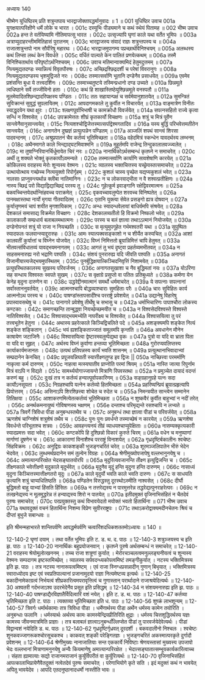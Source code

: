 अध्यायः 140

भीष्मेण युधिष्ठिरम् प्रति शत्रुन्तपाय भारद्वाजोक्तापद्धर्मानुवादः ॥ 1 ॥
001	युधिष्ठिर उवाच 
001a	युगक्षयात्परिक्षीणे धर्मे लोके च भारत ।
001c	दस्युभिः पीड्यमाने च कथं स्थेयं पितामह ॥
002	भीष्म उवाच 
002a	हन्त ते वर्तयिष्यामि नीतिमापत्सु भारत ।
002c	उत्सृज्यापि घृणां काले यथा वर्तेत भूमिपः ॥
003a	अत्राप्युदाहरन्तीममितिहासं पुरातनम् ।
003c	भारद्वाजस्य संवादं राज्ञः शत्रुन्तपस्य च ॥
004a	राजात्शत्रुन्तपो नाम सौवीरेषु महारथः ।
004c	भारद्वाजमुपागम्य पप्रच्छार्थविनिश्चयम् ॥
005a	अलब्धस्य कथं लिप्सा लब्धं केन विवर्धते ।
005c	वर्धितं पाल्यते केन पालितं प्रणयेत्कथम् ॥
006a	तस्मै विनिश्चितार्थाय परिपृष्टोऽर्थनिश्चयम् ।
006c	उवाच मतिमान्वाक्यमिदं हेतुमदुत्तमम् ॥
007a	नित्यमुद्यतदण्डः स्यान्नित्यं विवृतपौरुषः ।
007c	अच्छिद्रश्छिद्रदर्शी च परेषां विवरानुगः ॥
008a	नित्यमुद्यतदण्डस्य भृशमुद्विजते नरः ।
008c	तस्मात्सर्वाणि भूतानि दण्डेनैव प्रसाधयेत् ॥
009a	एवमेव प्रशंसन्ति बुधा ये तत्त्वदर्शिनः ।
009c	तस्माच्चतुष्टये तस्मिन्प्रधानो दण्ड उच्यते ॥
010a	छिन्नमूले त्वधिष्ठाने सर्वे तज्जीविनो हताः ।
010c	कथं हि शाखास्तिष्ठेयुश्छिन्नमूले वनस्पतौ ॥
011a	मूलमेवादितश्छिन्द्यादरिपक्षस्य पण्डितः ।
011c	ततः सहायान्पक्षं च सर्वमेवानुशातयेत् ॥
012a	सुमन्त्रितं सुविक्रान्तं सुयुद्धं सुपलायितम् ।
012c	आपदागमकाले तु कुर्वीत न विचारयेत् ॥
013a	वाङ्मात्रेण विनीतः स्याद्धृदयेन यथा क्षुरः ।
013c	श्लक्ष्णपूर्वाभिभाषी च कामक्रोधौ विवर्जयेत् ॥
014a	सपत्नसहितो राज्ये कृत्वा सन्धिं न विश्वसेत् ।
014c	उपक्रामेत्ततः शीघ्रं कृतकार्यो विचक्षणः ॥
015a	शत्रुं च मित्रं पूर्वेण सान्त्वेनैवानुसान्त्वयेत् ।
015c	नित्यशश्चोद्विजेत्तस्मात्सर्पाद्वेश्मगतादिव ॥
016a	यस्य बुद्धिं परिभवेत्तमतीतेन सान्त्वयेत् ।
016c	अनागतेन दुष्प्रज्ञं प्रत्युत्पन्नेन पण्डितम् ॥
017a	अञ्जलिं शपथं सान्त्वं शिरसा पादवन्दनम् ।
017c	अश्रुप्रपातनं चैव कर्तव्यं भूतिमिच्छता ॥
018a	वहेदमित्रं स्कन्धेन यावदर्थस्य लम्भनम् ।
018c	अथैनमागते काले भिन्द्याद्घटमिवाश्मनि ॥
019a	मुहूर्तमपि राजेन्द्र तिन्दुकालातवज्ज्वलेत् ।
019c	मा तुषाग्निरिवानर्चिर्धूमायेत चिरं नरः ॥
020a	नानार्थिकोऽर्थसम्बन्धं कृतघ्ने न समाचरेत् ।
020c	अर्थी तु शक्यते भोक्तुं कृतकार्योऽवमन्यते ।
020e	तस्मात्सर्वाणि कार्याणि सावशेषाणि कारयेत् ॥
021a	कोकिलस्य वराहस्य मेरोः शून्यस्य वेश्मनः ।
021c	व्यालस्य भक्तचित्तस्य यच्छ्रेयस्तत्समाचरेत् ॥
022a	उत्थायोत्थाय गच्छेच्च नित्ययुक्तो रिपोर्गृहम् ।
022c	कुशलं चास्य पृच्छेत यद्यप्यकुशलं भवेत् ॥
023a	नालसाः प्राप्नुवन्त्यर्थान्न क्लीबा नातिमानिनः ।
023c	न च लोकरवाद्भीता न वै शश्वत्प्रतीक्षिणः ॥
024a	नास्य च्छिद्रं परो विद्याद्विद्याच्छिद्रं परस्य तु ।
024c	गूहेत्कूर्म इवाङ्गानि रक्षेद्विवरमात्मनः ॥
025a	बकवच्चिन्तयेदर्थान्सिंहवच्च पराक्रमेत् ।
025c	वृकवच्चावलुम्पेत शरवच्च विनिष्पतेत् ॥
026a	पानमक्षास्तथा नार्यो मृगया गीतवादितम् ।
026c	एतानि युक्त्या सेवेत प्रसङ्गो ह्यत्र दोषवान् ॥
027a	कुर्यात्तृणमयं चापं शयीत मृगशायिकाम् ।
027c	अन्धः स्यादन्धवेलायां बाधिर्यमपि संश्रयेत् ॥
028a	देशकालं समासाद्य विक्रमेत विचक्षणः ।
028c	देशकालव्यतीतो हि विक्रमो निष्फलो भवेत् ॥
029a	कालाकालौ सम्प्रधार्य बलाबलमथात्मनः ।
029c	परस्य च बलं ज्ञात्वा तथाऽऽत्मानं नियोजयेत् ॥
030a	दण्डेनोपनतं शत्रुं यो राजा न नियच्छति ।
030c	स मृत्युमुपगूहेत गर्भमश्वतरी यथा ॥
031a	सुपुष्पितः स्यादफलः फलवान्स्याद्दुरारुहः ।
031c	आमः स्यात्पक्वसङ्काशो न च शीर्येत कस्यचित् ॥
032a	आशां कालवतीं कुर्यात्तां च विघ्नेन योजयेत् ।
032c	विघ्नं निमित्ततो ब्रूयान्निमित्तं चापि हेतुमत् ॥
033a	भीतवत्संविधातव्यं यावद्भयमनागतम् ।
033c	आगतं तु भयं दृष्ट्वा प्रहर्तव्यमभीतवत् ॥
034a	न साहसमनारुह्य नरो भद्राणि पश्यति ।
034c	संशयं पुनरारुह्य यदि जीवति पश्यति ॥
035a	अनागतं विजानीयात्त्यजेद्भयमुपस्थितम् ।
035c	पुनर्बुद्धिक्षयात्किञ्चिदनिवृत्तिं निशामयेत् ॥
036a	प्रत्युपस्थितकालस्य सुखस्य परिवर्जनम् ।
036c	अनागतसुखाशा च नैव बुद्धिमतां नयः ॥
037a	योऽरिणा सह सन्धाय विश्वस्तः स्वपते सुखम् ।
037c	स वृक्षाग्रे प्रसुप्तो वा पतितः प्रतिबुध्यते ॥
038a	कर्मणा येन केनेह मृदुना दारुणेन वा ।
038c	उद्धरेद्दीनमात्मानं समर्थो धर्ममाचरेत् ॥
039a	ये सपत्नाः सपत्नानां सर्वांस्ताननुवर्तयेत् ।
039c	आत्मनश्चापि बोद्धव्याश्चाराः सुमहिताः परैः ॥
040a	चारः सुविहितः कार्य आत्मनोऽथ परस्य च ।
040c	पाषण्डांस्तापसादींश्च परराष्ट्रे प्रवेशयेत् ॥
041a	उद्यानेषु विहारेषु प्रपास्वावसथेषु च ।
041c	पानागारे प्रवेशेषु तीर्थेषु च सभासु च ॥
042a	धर्माभिचारिणः पापाश्चौरा लोकस्य कण्टकाः ।
042c	समागच्छन्ति तान्बुद्ध्वा नियच्छेच्छमयीत च ॥
043a	न विश्वसेदविश्वस्ते विश्वस्ते नातिविश्वसेत् ।
043c	विश्वासाद्भयमभ्येति नापरीक्ष्य च विश्वसेत् ॥
044a	विश्वासयित्वा तु परं तत्त्वभूतेन हेतुना ।
044c	अथास्य प्रहरेत्काले किञ्चिद्विचलिते पदे ॥
045a	अशङ्क्यमपि शङ्केत नित्यं शङ्केत शङ्कितान् ।
045c	भयं ह्यशङ्किताज्जातं समूलमपि कृन्तति ॥
046a	अवधानेन मौनेन काषायेण जटाजिनैः ।
046c	विश्वासयित्वा द्वेष्टारमवलुम्पेद्यथा वृकः ॥
047a	पुत्रो वा यदि वा भ्राता पिता वा यदि वा सुहृत् ।
047c	अर्थस्य विघ्नं कुर्वाणा हन्तव्या भूतिमिच्छता ॥
048a	गुरोरप्यवलिप्तस्य कार्याकार्यमजानतः ।
048c	उत्पथं प्रतिपन्नस्य कार्यं भवति शासनम् ॥
049a	प्रत्युत्थानाभिवादाभ्यां सम्प्रदानेन केनचित् ।
049c	प्रपूजयन्निघाती स्यात्तीक्ष्णतुण्ड इव द्विजः ||
050a	नाच्छित्त्वा परमर्माणि नाकृत्वा कर्म दारुणम् ।
050c	नाहत्वा मत्स्यघातीव प्राप्नोति परमां श्रियम् ॥
051a	नास्ति जात्या रिपुर्नाम मित्रं वाऽपि न विद्यते ।
051c	सामर्थ्ययोगाज्जायन्ते मित्राणि रिपवस्तथा ॥
052a	न प्रमुञ्चेत दायादं वदन्तं करुणं बहु ।
052c	दुःखं तत्र न कर्तव्यं हन्यात्पूर्वापकारिणम् ॥
053a	सङ्ग्रहानुग्रहे यत्नः सदा कार्योऽनसूयता ।
053c	निग्रहश्चापि यत्नेन कर्तव्यो हितमिच्छता ॥
054a	प्रहरिष्यन्प्रियं ब्रूयात्प्रहृत्यापि प्रियोत्तरम् ।
054c	असिनाऽपि शिरश्छित्त्वा शोचेत च रुदेत च ॥
055a	निमन्त्रयीत सान्त्वेन सम्मानेन तितिक्षया ।
055c	आशाकरणमित्येतत्कर्तव्यं भूतिमिच्छता ॥
056a	न शुष्कवैरं कुर्वीत बाहुभ्यां न नदीं तरेत् ।
056c	अनर्थकमनायुष्यं गोविषाणस्य भक्षणम् ।
056e	दन्ताश्च परिमृद्यन्ते रसश्चापि न लभ्यते ॥
057a	त्रिवर्गे त्रिविधा पीडा अनुबन्धस्तथैव च ।
057c	अनुबन्धं तथा ज्ञात्वा पीडां च परिवर्जयेत् ॥
058a	ऋणशेषं चाग्निशेषं शत्रुशेषं तथैव च ।
058c	पुनः पुनः प्रवर्धन्ते तस्माच्छेषं न कारयेत् ॥
059a	ऋणशेषा विवर्धन्ते परिभूताश्च शत्रवः ।
059c	आवहन्त्यनयं तीव्रं व्याधयश्चाप्युपेक्षिताः ॥
060a	नासम्यक्कृत्यकारी स्यादप्रमत्तः सदा भवेत् ।
060c	कण्टकोपि हि दुश्छिन्नो विकारं कुरुते चिरम् ॥
061a	वधेन च मनुष्याणां मार्गाणां दूषणेन च ।
061c	आकाराणां विनाशैश्च परराष्ट्रं विनाशयेत् ॥
062a	गृध्रदृष्टिर्बकालीनः श्वचेष्टः सिंहविक्रमः ।
062c	अनुद्विग्रः काकशङ्की भुजङ्गचरितं चरेत् ॥
063a	शूरमञ्जलिपातेन भीरुं भेदेन भेदयेत् ।
063c	लुब्धमर्थप्रदानेन समं तुल्येन विग्रहः ॥
064a	श्रेणीमुख्योपजापेषु वल्लभानुनयेषु च ।
064c	अमात्यान्परिरक्षेत भेदसङ्घातयोरपि ॥
065a	मृदुरित्यवजानन्ति तीक्ष्ण इत्युद्विजन्ति च ।
065c	तीक्ष्णकाले भवेत्तीक्ष्णो मृदुकाले मृदुर्भवेत् ॥
066a	मृदुनैव मृदुं हन्ति मृदुना हन्ति दारुणम् ।
066c	नासाध्यं मृदुना किञ्चित्तस्मात्तीक्ष्णतरो मृदुः ॥
067a	काले मृदुर्यो भवति काले भवति दारुणः ।
067c	स साधयति कृत्यानि शत्रुं चाप्यधितिष्ठति ॥
068a	पण्डितेन विरुद्धस्तु दूरस्थोऽस्मीति नाश्वसेत् ।
068c	दीर्घौ बुद्धिमतो बाहू याभ्यां हिंसति हिंसितः ॥
069a	न तत्तरेद्यस्य न पारमुत्तरेन्न तद्धरेद्यत्पुनराहरेत्परः ।
069c	न तत्खनेद्यस्य न मूलमुद्धरेन्न तं हन्याद्यस्य शिरो न पातयेत् ॥
070a	इतीदमुक्तं वृजिनाभिसंहितं न चैतदेवं पुरुषः समाचरेत् ।
070c	परप्रयुक्तस्तु कथं विभावयेदतो मयोक्तं भवतो हितार्थिना ॥
071	भीष्म उवाच 
071a	यथावदुक्तं वचनं हितार्थिना निशम्य विप्रेण सुवीरराष्ट्रपः ।
071c	तथाऽकरोद्वाक्यमदीनचेतनः श्रियं च दीप्तां बुभुजे सबान्धवः ॥ 

इति श्रीमन्महाभारते शान्तिपर्वणि आपद्धर्मपर्वणि चत्वारिंशदधिकशततमोऽध्यायः ॥ 140 ॥

12-140-2 घृणां दयाम् । तथा वर्तेत भूमिपः इति ट. ड. थ. द. पाठः ॥ 12-140-3 शत्रुञ्जयस्य च इति झ. पाठः ॥ 12-140-20 नानार्थिकः बहुप्रयोजनवान् । कृतघ्ने पुरुषे अर्थसम्बन्धं न समाचरेत् ॥ 12-140-21 वराहस्य श्रेयोमूलोत्खननम् । तच्च राजा शत्रूणां कुर्यात् । मेरोरचञ्चलत्वमनुल्लङ्घनीयत्वं च शून्यस्य वेश्मनः सम्पदागम इष्टस्तमिच्छेत् । व्यालस्य सर्पवदन्ध्यकोपत्वमिष्टं तमङ्गीकुर्यात् । नटस्य भक्तिमित्रस्य इति झ. पाठः । तत्र नटस्य नानारूपत्वमिष्टम् । एवं राजा स्निग्धप्रसन्नादीन् गुणान् बिभृयात् । भक्तिमित्रस्य स्वाराध्योदय इष्ट एवं स्वप्रतिपाल्यानां प्रजानामुदयो राज्ञा नित्यमेष्टव्य इत्यर्थः ॥ 12-140-25 बकादीनामेकाग्रत्वं निर्भयत्वं शीघ्रकारित्वमपरावृत्तित्वं च गुणास्तान् परार्थादाने राजाश्रयेदित्यर्थः ॥ 12-140-30 अश्वतरी गर्दभजाऽश्व उदरभेदेनैव प्रसूत इति प्रसिद्धम् ॥ 12-140-34 न संशयमनारुह्य इति झ. पाठः ॥ 12-140-40 पाषण्डाद्यैरविज्ञातैर्विदित्वारिं वशं नयेत् । इति ट. ड. थ. पाठः ॥ 12-140-47 कर्तव्या भृतिमिच्छता इति ट. पाठः । त्यक्तव्या भूतिमिच्छता इति ध. पाठः ॥ 12-140-56 शुष्क्रं लाभशून्यम् ॥ 12-140-57 त्रिवर्गः धर्मार्थकामाः तत्र त्रिविधा पीडा । धर्मेणार्थस्य पीडा अर्थेन धर्मस्य कामेन तयोरिति । अनुबन्धाः फलानि । धर्मस्यार्थः अर्थस्य कामः कामस्येन्द्रियप्रीतिरिति क्षुद्राः । धर्मस्य चित्तशुद्धिरर्थस्य यज्ञः कामस्य जीवनमात्रमिति प्राज्ञाः । तत्र बलाबलं ज्ञात्वाऽनुबन्धाँल्लिप्सेत पीडां तु पारवर्जयेदेवेत्यर्थः । पीडां विद्वान्वशं नयेदिति ड. थ. पाठः ॥ 12-140-62 गृध्रदृष्टिर्गृध्रवत् दूरदर्शी । बकवदालीनो निश्चलः । श्वचेष्टः शुनकवज्जागरूकश्चोरसूचकश्च । काकवत् शङ्की परेङ्गितज्ञः । भुजङ्गचरितं अकस्मात्परकृते दुर्गादौ प्रवेशनम् ॥ 12-140-64 श्रेणीमुख्यः नानाजातियाः सन्त एककार्ये निविष्टाः श्रेणयस्तासां मुख्यस्य उपजापो भेदः वल्लभानां मित्राणामनुनयेषु अन्यैः कियमाणेषु अमात्यान्परिरक्षेत । भेदात्सङ्घातात्सम्भूयकार्यकारित्वाच्च । संहता ह्यामात्याः सद्यो राजानमराजानं कुर्युर्विपरीतं वा कुर्युरित्यर्थः ॥ 12-140-70 वृजिनाभिसंहितं आपत्कालाभिप्रायेणैवैतदुक्तं नत्वेतदेवं पुरुषः समाचरेत् । परेणाभियोगे कृते सति । इदं मदुक्तं कथं न भावयेत् अपितु भावयेदेव । आपदि एतदनुष्ठानादधर्मो नास्तीति भावः ॥
